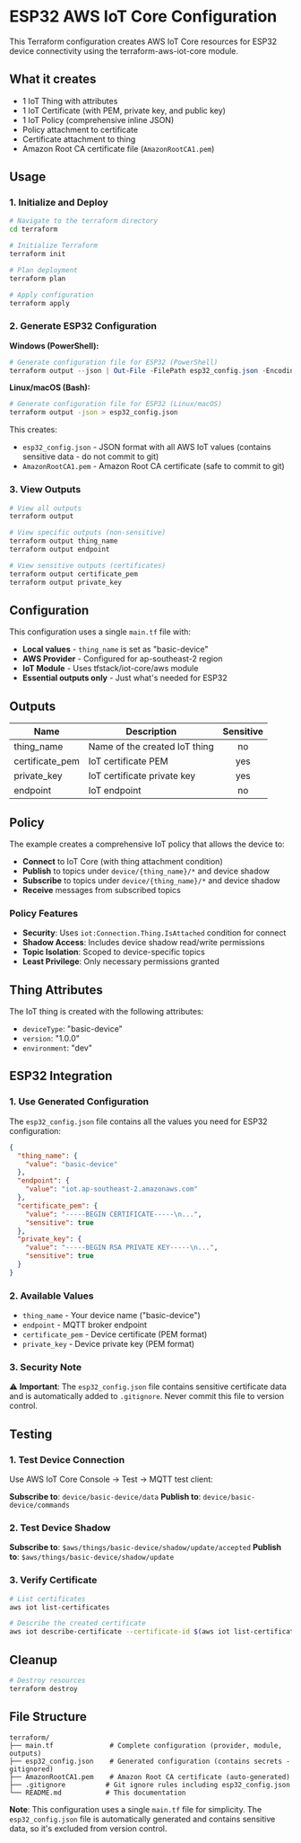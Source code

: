 # ESP32 AWS IoT Core Configuration

This Terraform configuration creates AWS IoT Core resources for ESP32 device connectivity using the terraform-aws-iot-core module.

## What it creates

- 1 IoT Thing with attributes
- 1 IoT Certificate (with PEM, private key, and public key)
- 1 IoT Policy (comprehensive inline JSON)
- Policy attachment to certificate
- Certificate attachment to thing
- Amazon Root CA certificate file (`AmazonRootCA1.pem`)

## Usage

### 1. Initialize and Deploy

```bash
# Navigate to the terraform directory
cd terraform

# Initialize Terraform
terraform init

# Plan deployment
terraform plan

# Apply configuration
terraform apply
```

### 2. Generate ESP32 Configuration

**Windows (PowerShell):**

```powershell
# Generate configuration file for ESP32 (PowerShell)
terraform output --json | Out-File -FilePath esp32_config.json -Encoding utf8
```

**Linux/macOS (Bash):**

```bash
# Generate configuration file for ESP32 (Linux/macOS)
terraform output -json > esp32_config.json
```

This creates:

- `esp32_config.json` - JSON format with all AWS IoT values (contains sensitive data - do not commit to git)
- `AmazonRootCA1.pem` - Amazon Root CA certificate (safe to commit to git)

### 3. View Outputs

```bash
# View all outputs
terraform output

# View specific outputs (non-sensitive)
terraform output thing_name
terraform output endpoint

# View sensitive outputs (certificates)
terraform output certificate_pem
terraform output private_key
```

## Configuration

This configuration uses a single `main.tf` file with:

- **Local values** - `thing_name` is set as "basic-device"
- **AWS Provider** - Configured for ap-southeast-2 region
- **IoT Module** - Uses tfstack/iot-core/aws module
- **Essential outputs only** - Just what's needed for ESP32

## Outputs

| Name            | Description                   | Sensitive |
| --------------- | ----------------------------- | :-------: |
| thing_name      | Name of the created IoT thing |    no     |
| certificate_pem | IoT certificate PEM           |    yes    |
| private_key     | IoT certificate private key   |    yes    |
| endpoint        | IoT endpoint                  |    no     |

## Policy

The example creates a comprehensive IoT policy that allows the device to:

- **Connect** to IoT Core (with thing attachment condition)
- **Publish** to topics under `device/{thing_name}/*` and device shadow
- **Subscribe** to topics under `device/{thing_name}/*` and device shadow
- **Receive** messages from subscribed topics

### Policy Features

- **Security**: Uses `iot:Connection.Thing.IsAttached` condition for connect
- **Shadow Access**: Includes device shadow read/write permissions
- **Topic Isolation**: Scoped to device-specific topics
- **Least Privilege**: Only necessary permissions granted

## Thing Attributes

The IoT thing is created with the following attributes:

- `deviceType`: "basic-device"
- `version`: "1.0.0"
- `environment`: "dev"

## ESP32 Integration

### 1. Use Generated Configuration

The `esp32_config.json` file contains all the values you need for ESP32 configuration:

```json
{
  "thing_name": {
    "value": "basic-device"
  },
  "endpoint": {
    "value": "iot.ap-southeast-2.amazonaws.com"
  },
  "certificate_pem": {
    "value": "-----BEGIN CERTIFICATE-----\n...",
    "sensitive": true
  },
  "private_key": {
    "value": "-----BEGIN RSA PRIVATE KEY-----\n...",
    "sensitive": true
  }
}
```

### 2. Available Values

- `thing_name` - Your device name ("basic-device")
- `endpoint` - MQTT broker endpoint
- `certificate_pem` - Device certificate (PEM format)
- `private_key` - Device private key (PEM format)

### 3. Security Note

⚠️ **Important**: The `esp32_config.json` file contains sensitive certificate data and is automatically added to `.gitignore`. Never commit this file to version control.

## Testing

### 1. Test Device Connection

Use AWS IoT Core Console → Test → MQTT test client:

**Subscribe to**: `device/basic-device/data`
**Publish to**: `device/basic-device/commands`

### 2. Test Device Shadow

**Subscribe to**: `$aws/things/basic-device/shadow/update/accepted`
**Publish to**: `$aws/things/basic-device/shadow/update`

### 3. Verify Certificate

```bash
# List certificates
aws iot list-certificates

# Describe the created certificate
aws iot describe-certificate --certificate-id $(aws iot list-certificates --query 'certificates[0].certificateId' --output text)
```

## Cleanup

```bash
# Destroy resources
terraform destroy
```

## File Structure

```plaintext
terraform/
├── main.tf              # Complete configuration (provider, module, outputs)
├── esp32_config.json    # Generated configuration (contains secrets - gitignored)
├── AmazonRootCA1.pem    # Amazon Root CA certificate (auto-generated)
├── .gitignore          # Git ignore rules including esp32_config.json
└── README.md           # This documentation
```

**Note**: This configuration uses a single `main.tf` file for simplicity. The `esp32_config.json` file is automatically generated and contains sensitive data, so it's excluded from version control.
